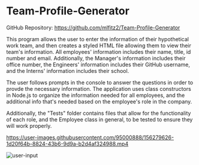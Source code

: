 # Team-Profile-Generator

GitHub Repository: https://github.com/mlfitz2/Team-Profile-Generator

This program allows the user to enter the information of their hypothetical work team, and then creates a styled HTML file allowing them to view their team's information. All employees' information includes their name, title, id number and email. Additionally, the Manager's information includes their office number, the Engineers' information includes their GitHub username, and the Interns' information includes their school. 

The user follows prompts in the console to answer the questions in order to provde the necessary information. The application uses class constructors in Node.js to organize the information needed for all employees, and the additional info that's needed based on the employee's role in the company. 

Additionally, the "Tests" folder contains files that allow for the functionality of each role, and the Employee class in general, to be tested to ensure they will work properly. 

https://user-images.githubusercontent.com/95000888/156279626-1d20f64b-8824-43b6-9d9a-b2d4af324988.mp4

![user-input](https://user-images.githubusercontent.com/95000888/156279647-ffd10dd0-1db0-49c4-8bd2-c54f9f78a25d.gif)
